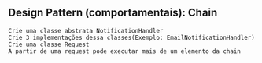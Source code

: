 ## Design Pattern (comportamentais): Chain

```
Crie uma classe abstrata NotificationHandler
Crie 3 implementações dessa classes(Exemplo: EmailNotificationHandler)
Crie uma classe Request
A partir de uma request pode executar mais de um elemento da chain
```
